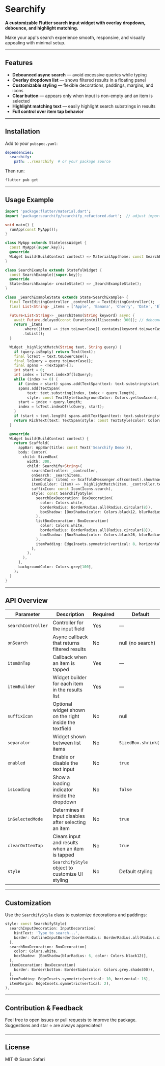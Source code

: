 
# Searchify

**A customizable Flutter search input widget with overlay dropdown, debounce, and highlight matching.**

Make your app's search experience smooth, responsive, and visually appealing with minimal setup.

---

## Features

* **Debounced async search** — avoid excessive queries while typing
* **Overlay dropdown list** — shows filtered results in a floating panel
* **Customizable styling** — flexible decorations, paddings, margins, and icons
* **Clear button** — appears only when input is non-empty and an item is selected
* **Highlight matching text** — easily highlight search substrings in results
* **Full control over item tap behavior**

---

## Installation

Add to your `pubspec.yaml`:

```yaml
dependencies:
  searchify:
    path: ../searchify  # or your package source
```

Then run:

```bash
flutter pub get
```

---

## Usage Example

```dart
import 'package:flutter/material.dart';
import 'package:searchify/searchify_refactored.dart';  // adjust import path

void main() {
  runApp(const MyApp());
}

class MyApp extends StatelessWidget {
  const MyApp({super.key});
  @override
  Widget build(BuildContext context) => MaterialApp(home: const SearchExample());
}

class SearchExample extends StatefulWidget {
  const SearchExample({super.key});
  @override
  State<SearchExample> createState() => _SearchExampleState();
}

class _SearchExampleState extends State<SearchExample> {
  final TextEditingController _controller = TextEditingController();
  final List<String> _items = ['Apple', 'Banana', 'Cherry', 'Date', 'Elderberry'];

  Future<List<String>> _searchItems(String keyword) async {
    await Future.delayed(const Duration(milliseconds: 300)); // debounce simulation
    return _items
        .where((item) => item.toLowerCase().contains(keyword.toLowerCase()))
        .toList();
  }

  Widget _highlightMatch(String text, String query) {
    if (query.isEmpty) return Text(text);
    final lcText = text.toLowerCase();
    final lcQuery = query.toLowerCase();
    final spans = <TextSpan>[];
    int start = 0;
    int index = lcText.indexOf(lcQuery);
    while (index >= 0) {
      if (index > start) spans.add(TextSpan(text: text.substring(start, index)));
      spans.add(TextSpan(
          text: text.substring(index, index + query.length),
          style: const TextStyle(backgroundColor: Colors.yellowAccent, fontWeight: FontWeight.bold)));
      start = index + query.length;
      index = lcText.indexOf(lcQuery, start);
    }
    if (start < text.length) spans.add(TextSpan(text: text.substring(start)));
    return RichText(text: TextSpan(style: const TextStyle(color: Colors.black), children: spans));
  }

  @override
  Widget build(BuildContext context) {
    return Scaffold(
      appBar: AppBar(title: const Text('Searchify Demo')),
      body: Center(
        child: SizedBox(
          width: 300,
          child: Searchify<String>(
            searchController: _controller,
            onSearch: _searchItems,
            itemOnTap: (item) => ScaffoldMessenger.of(context).showSnackBar(SnackBar(content: Text('Selected: $item'))),
            itemBuilder: (item) => _highlightMatch(item, _controller.text),
            suffixIcon: const Icon(Icons.search),
            style: const SearchifyStyle(
              searchBoxDecoration: BoxDecoration(
                color: Colors.white,
                borderRadius: BorderRadius.all(Radius.circular(8)),
                boxShadow: [BoxShadow(color: Colors.black12, blurRadius: 4)],
              ),
              listBoxDecoration: BoxDecoration(
                color: Colors.white,
                borderRadius: BorderRadius.all(Radius.circular(8)),
                boxShadow: [BoxShadow(color: Colors.black26, blurRadius: 6)],
              ),
              itemPadding: EdgeInsets.symmetric(vertical: 8, horizontal: 12),
            ),
          ),
        ),
      ),
      backgroundColor: Colors.grey[100],
    );
  }
}
```

---

## API Overview

| Parameter          | Description                                             | Required | Default             |
| ------------------ | ------------------------------------------------------- | -------- | ------------------- |
| `searchController` | Controller for the input field                          | Yes      | —                   |
| `onSearch`         | Async callback that returns filtered results            | No       | null (no search)    |
| `itemOnTap`        | Callback when an item is tapped                         | Yes      | —                   |
| `itemBuilder`      | Widget builder for each item in the results list        | Yes      | —                   |
| `suffixIcon`       | Optional widget shown on the right inside the textfield | No       | null                |
| `separator`        | Widget shown between list items                         | No       | `SizedBox.shrink()` |
| `enabled`          | Enable or disable the text input                        | No       | `true`              |
| `isLoading`        | Show a loading indicator inside the dropdown            | No       | `false`             |
| `inSelectedMode`   | Determines if input disables after selecting an item    | No       | `true`              |
| `clearOnItemTap`   | Clears input and results when an item is tapped         | No       | `true`              |
| `style`            | `SearchifyStyle` object to customize UI styling         | No       | Default styling     |

---

## Customization

Use the `SearchifyStyle` class to customize decorations and paddings:

```dart
style: const SearchifyStyle(
  searchInputDecoration: InputDecoration(
    hintText: 'Type to search...',
    border: OutlineInputBorder(borderRadius: BorderRadius.all(Radius.circular(10))),
  ),
  searchBoxDecoration: BoxDecoration(
    color: Colors.white,
    boxShadow: [BoxShadow(blurRadius: 6, color: Colors.black12)],
  ),
  itemDecoration: BoxDecoration(
    border: Border(bottom: BorderSide(color: Colors.grey.shade300)),
  ),
  itemPadding: EdgeInsets.symmetric(vertical: 10, horizontal: 16),
  itemMargin: EdgeInsets.symmetric(vertical: 2),
),
```

---

## Contribution & Feedback

Feel free to open issues or pull requests to improve the package.
Suggestions and star ⭐️ are always appreciated!

---

## License

MIT © Sasan Safari
 
